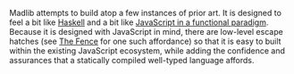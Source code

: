 Madlib attempts to build atop a few instances of prior art. It is designed to feel a bit like [Haskell](https://www.haskell.org/) and a bit like [JavaScript in a functional paradigm](https://ramdajs.com). Because it is designed with JavaScript in mind, there are low-level escape hatches (see [The Fence](/docs/the-fence) for one such affordance) so that it is easy to built within the existing JavaScript ecosystem, while adding the confidence and assurances that a statically compiled well-typed language affords.
